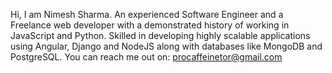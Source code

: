 Hi, I am Nimesh Sharma.
An experienced Software Engineer and a Freelance web developer with a demonstrated history of working in JavaScript and Python.
Skilled in developing highly scalable applications using Angular, Django and NodeJS along with databases like MongoDB and PostgreSQL.
You can reach me out on: procaffeinetor@gmail.com
